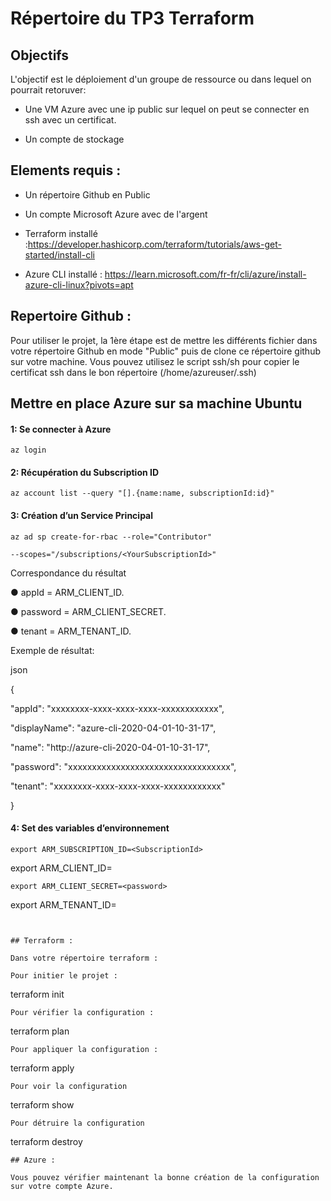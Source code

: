 # Répertoire du TP3 Terraform

## Objectifs

L'objectif est le déploiement d'un groupe de ressource ou dans lequel on pourrait retoruver:

- Une VM Azure avec une ip public sur lequel on peut se connecter en ssh avec un certificat.
  
- Un compte de stockage
  

## Elements requis :

- Un répertoire Github en Public
  
- Un compte Microsoft Azure avec de l'argent
  
- Terraform installé :https://developer.hashicorp.com/terraform/tutorials/aws-get-started/install-cli
  
- Azure CLI installé : https://learn.microsoft.com/fr-fr/cli/azure/install-azure-cli-linux?pivots=apt

## Repertoire Github :

Pour utiliser le projet, la 1ère étape est de mettre les différents fichier dans votre répertoire Github en mode "Public" puis de clone ce répertoire github sur votre machine.
Vous pouvez utilisez le script ssh/sh pour copier le certificat ssh dans le bon répertoire (/home/azureuser/.ssh)

## Mettre en place Azure sur sa machine Ubuntu

#### 1: Se connecter à Azure
```
az login
```
#### 2: Récupération du Subscription ID
```
az account list --query "[].{name:name, subscriptionId:id}"
```
#### 3: Création d’un Service Principal
```
az ad sp create-for-rbac --role="Contributor"

--scopes="/subscriptions/<YourSubscriptionId>"
```
Correspondance du résultat

● appId = ARM_CLIENT_ID.

● password = ARM_CLIENT_SECRET.

● tenant = ARM_TENANT_ID.

Exemple de résultat:

json

{

"appId": "xxxxxxxx-xxxx-xxxx-xxxx-xxxxxxxxxxxx",

"displayName": "azure-cli-2020-04-01-10-31-17",

"name": "http://azure-cli-2020-04-01-10-31-17",

"password": "xxxxxxxxxxxxxxxxxxxxxxxxxxxxxxxxxx",

"tenant": "xxxxxxxx-xxxx-xxxx-xxxx-xxxxxxxxxxxx"

}

#### 4: Set des variables d’environnement
```
export ARM_SUBSCRIPTION_ID=<SubscriptionId>
```
export ARM_CLIENT_ID=<appI>
```
export ARM_CLIENT_SECRET=<password>
```
export ARM_TENANT_ID=<tenant>
```


## Terraform :

Dans votre répertoire terraform : 

Pour initier le projet :
```
terraform init
```
Pour vérifier la configuration :
```
terraform plan
```
Pour appliquer la configuration :
```
terraform apply
```
Pour voir la configuration
```
terraform show
```
Pour détruire la configuration
```
terraform destroy
```
## Azure :

Vous pouvez vérifier maintenant la bonne création de la configuration sur votre compte Azure.
